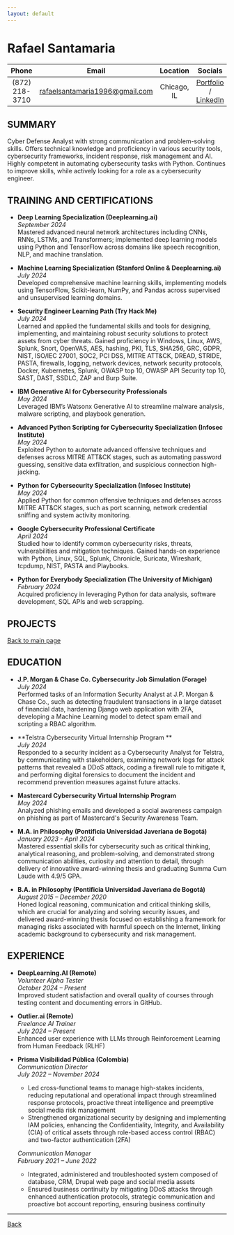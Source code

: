 ```yaml
---
layout: default
---
```


# Rafael Santamaria   

| **Phone** | **Email** | **Location** | **Socials** |
|:--------------:|:----------------:|:-----------:|:-----------------------:|
| (872) 218-3710 | [rafaelsantamaria1996@gmail.com](mailto:rafaelsantamaria1996@gmail.com) | Chicago, IL | [Portfolio](./) / [LinkedIn](https://www.linkedin.com/in/rafael-santamaria-ortega) |


## SUMMARY  

Cyber Defense Analyst with strong communication and problem-solving skills. Offers technical knowledge and proficiency in various security tools, cybersecurity frameworks, incident response, risk management and AI. Highly competent in automating cybersecurity tasks with Python. Continues to improve skills, while actively looking for a role as a cybersecurity engineer.

## TRAINING AND CERTIFICATIONS  

- **Deep Learning Specialization (Deeplearning.ai)**  
  *September 2024*  
  Mastered advanced neural network architectures including CNNs, RNNs, LSTMs, and Transformers; implemented deep learning models using Python and TensorFlow across domains like speech recognition, NLP, and machine translation.

- **Machine Learning Specialization (Stanford Online & Deeplearning.ai)**  
  *July 2024*  
  Developed comprehensive machine learning skills, implementing models using TensorFlow, Scikit-learn, NumPy, and Pandas across supervised and unsupervised learning domains.

- **Security Engineer Learning Path (Try Hack Me)**  
  *July 2024*  
  Learned and applied the fundamental skills and tools for designing, implementing, and maintaining robust security solutions to protect assets from cyber threats. Gained proficiency in Windows, Linux, AWS, Splunk, Snort, OpenVAS, AES, hashing, PKI, TLS, SHA256, GRC, GDPR, NIST, ISO/IEC 27001, SOC2, PCI DSS, MITRE ATT&CK, DREAD, STRIDE, PASTA, firewalls, logging, network devices, network security protocols, Docker, Kubernetes, Splunk, OWASP top 10, OWASP API Security top 10, SAST, DAST, SSDLC, ZAP and Burp Suite.

- **IBM Generative AI for Cybersecurity Professionals**  
  *May 2024*  
  Leveraged IBM’s Watsonx Generative AI to streamline malware analysis, malware scripting, and playbook generation.

- **Advanced Python Scripting for Cybersecurity Specialization (Infosec Institute)**  
  *May 2024*  
  Exploited Python to automate advanced offensive techniques and defenses across MITRE ATT&CK stages, such as automating password guessing, sensitive data exfiltration, and suspicious connection high-jacking.

- **Python for Cybersecurity Specialization (Infosec Institute)**  
  *May 2024*  
  Applied Python for common offensive techniques and defenses across MITRE ATT&CK stages, such as port scanning, network credential sniffing and system activity monitoring.

- **Google Cybersecurity Professional Certificate**  
  *April 2024*  
  Studied how to identify common cybersecurity risks, threats, vulnerabilities and mitigation techniques. Gained hands-on experience with Python, Linux, SQL, Splunk, Chronicle, Suricata, Wireshark, tcpdump, NIST, PASTA and Playbooks.

- **Python for Everybody Specialization (The University of Michigan)**  
  *February 2024*  
  Acquired proficiency in leveraging Python for data analysis, software development, SQL APIs and web scrapping.

## PROJECTS  

[Back to main page](./)

## EDUCATION  

- **J.P. Morgan & Chase Co. Cybersecurity Job Simulation (Forage)**  
  *July 2024*  
  Performed tasks of an Information Security Analyst at J.P. Morgan & Chase Co., such as detecting fraudulent transactions in a large dataset of financial data, hardening Django web application with 2FA, developing a Machine Learning model to detect spam email and scripting a RBAC algorithm.

- **Telstra Cybersecurity Virtual Internship Program **  
  *July 2024*  
  Responded to a security incident as a Cybersecurity Analyst for Telstra, by communicating with stakeholders, examining network logs for attack patterns that revealed a DDoS attack, coding a firewall rule to mitigate it, and performing digital forensics to document the incident and recommend prevention measures against future attacks.

- **Mastercard Cybersecurity Virtual Internship Program**  
  *May 2024*  
  Analyzed phishing emails and developed a social awareness campaign on phishing as part of Mastercard's Security Awareness Team.

- **M.A. in Philosophy (Pontificia Universidad Javeriana de Bogotá)**  
  *January 2023 - April 2024*  
  Mastered essential skills for cybersecurity such as critical thinking, analytical reasoning, and problem-solving, and demonstrated strong communication abilities, curiosity and attention to detail, through delivery of innovative award-winning thesis and graduating Summa Cum Laude with 4.9/5 GPA.

- **B.A. in Philosophy (Pontificia Universidad Javeriana de Bogotá)**  
  *August 2015 – December 2020*  
  Honed logical reasoning, communication and critical thinking skills, which are crucial for analyzing and solving security issues, and delivered award-winning thesis focused on establishing a framework for managing risks associated with harmful speech on the Internet, linking academic background to cybersecurity and risk management.

## EXPERIENCE  

- **DeepLearning.AI (Remote)**  
  *Volunteer Alpha Tester*  
  *October 2024 – Present*  
  Improved student satisfaction and overall quality of courses through testing content and documenting errors in GitHub.

- **Outlier.ai (Remote)**  
  *Freelance AI Trainer*  
  *July 2024 – Present*  
  Enhanced user experience with LLMs through Reinforcement Learning from Human Feedback (RLHF)

- **Prisma Visibilidad Pública (Colombia)**  
  *Communication Director*  
  *July 2022 – November 2024*  
  - Led cross-functional teams to manage high-stakes incidents, reducing reputational and operational impact through streamlined response protocols, proactive threat intelligence and preemptive social media risk management
  - Strengthened organizational security by designing and implementing IAM policies, enhancing the Confidentiality, Integrity, and Availability (CIA) of critical assets through role-based access control (RBAC) and two-factor authentication (2FA)

  *Communication Manager*  
  *February 2021 – June 2022*  
  - Integrated, administered and troubleshooted system composed of database, CRM, Drupal web page and social media assets
  - Ensured business continuity by mitigating DDoS attacks through enhanced authentication protocols, strategic communication and proactive bot account reporting, ensuring business continuity

---

[Back](./)
